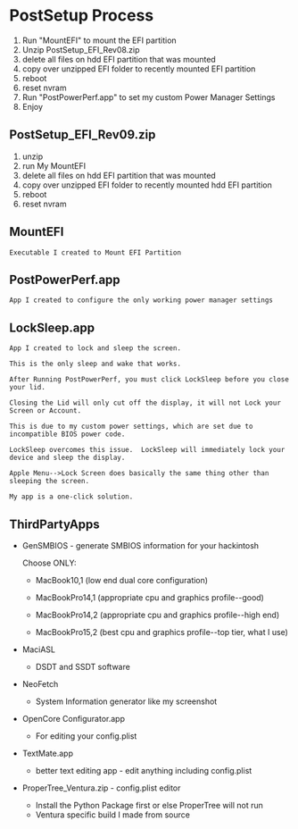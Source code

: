 # PostSetup Process

1) Run "MountEFI" to mount the EFI partition
2) Unzip PostSetup_EFI_Rev08.zip
4) delete all files on hdd EFI partition that was mounted
5) copy over unzipped EFI folder to recently mounted EFI partition
6) reboot
7) reset nvram
8) Run "PostPowerPerf.app" to set my custom Power Manager Settings
9) Enjoy

## PostSetup_EFI_Rev09.zip

1) unzip
2) run My MountEFI
3) delete all files on hdd EFI partition that was mounted
4) copy over unzipped EFI folder to recently mounted hdd EFI partition
5) reboot
6) reset nvram

## MountEFI
    Executable I created to Mount EFI Partition

## PostPowerPerf.app
    App I created to configure the only working power manager settings 

## LockSleep.app 
    App I created to lock and sleep the screen.
    
    This is the only sleep and wake that works.
    
    After Running PostPowerPerf, you must click LockSleep before you close your lid.
    
    Closing the Lid will only cut off the display, it will not Lock your Screen or Account.
    
    This is due to my custom power settings, which are set due to incompatible BIOS power code.
    
    LockSleep overcomes this issue.  LockSleep will immediately lock your device and sleep the display.
    
    Apple Menu-->Lock Screen does basically the same thing other than sleeping the screen.  
    
    My app is a one-click solution.
    
## ThirdPartyApps

- GenSMBIOS - generate SMBIOS information for your hackintosh

	Choose ONLY:

	- MacBook10,1 (low end dual core configuration) 

	- MacBookPro14,1 (appropriate cpu and graphics profile--good)
 
	- MacBookPro14,2 (appropriate cpu and graphics profile--high end)
 
	- MacBookPro15,2 (best cpu and graphics profile--top tier, what I use)

- MaciASL 
    - DSDT and SSDT software

- NeoFetch 
    - System Information generator like my screenshot

- OpenCore Configurator.app 
    - For editing your config.plist

- TextMate.app
    - better text editing app - edit anything including config.plist

- ProperTree_Ventura.zip - config.plist editor
	- Install the Python Package first or else ProperTree will not run
	- Ventura specific build I made from source


